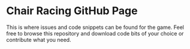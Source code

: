 # Chair Racing GitHub Page
This is where issues and code snippets can be found for the game.
Feel free to browse this repository and download code bits of your choice or contribute what you need.
